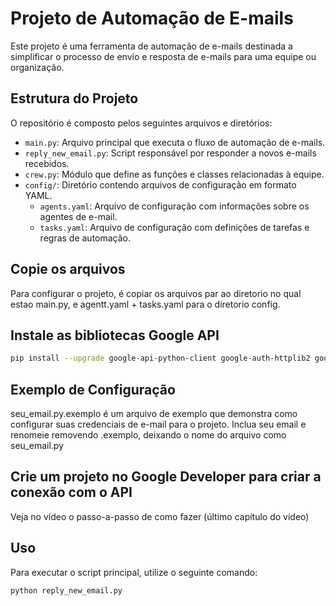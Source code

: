 <!-- 
[![Assista ao tutorial](https://i.ytimg.com/vi/Ry_-zNwd1rM/hqdefault.jpg)](https://youtu.be/YQc8cQn5C34) -->

# Projeto de Automação de E-mails

Este projeto é uma ferramenta de automação de e-mails destinada a simplificar o processo de envio e resposta de e-mails para uma equipe ou organização.

## Estrutura do Projeto

O repositório é composto pelos seguintes arquivos e diretórios:

- `main.py`: Arquivo principal que executa o fluxo de automação de e-mails.
- `reply_new_email.py`: Script responsável por responder a novos e-mails recebidos.
- `crew.py`: Módulo que define as funções e classes relacionadas à equipe.
- `config/`: Diretório contendo arquivos de configuração em formato YAML.
  - `agents.yaml`: Arquivo de configuração com informações sobre os agentes de e-mail.
  - `tasks.yaml`: Arquivo de configuração com definições de tarefas e regras de automação.

## Copie os arquivos

Para configurar o projeto, é copiar os arquivos par ao diretorio no qual estao main.py, e agentt.yaml + tasks.yaml para o diretorio config.

## Instale as bibliotecas Google API

```bash
pip install --upgrade google-api-python-client google-auth-httplib2 google-auth-oauthlib
```

## Exemplo de Configuração

seu_email.py.exemplo é um arquivo de exemplo que demonstra como configurar suas credenciais de e-mail para o projeto.
Inclua seu email e renomeie removendo .exemplo, deixando o nome do arquivo como seu_email.py


## Crie um projeto no Google Developer para criar a conexão com o API

Veja no vídeo o passo-a-passo de como fazer (último capítulo do vídeo)

## Uso

Para executar o script principal, utilize o seguinte comando:

```bash
python reply_new_email.py
```


